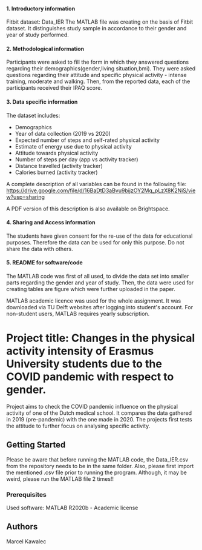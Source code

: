 #### 1. Introductory information
Fitbit dataset: Data_IER
The MATLAB file was creating on the basis of Fitbit dataset.
It distinguishes study sample in accordance to their gender and year of study performed.

#### 2. Methodological information
Participants were asked to fill the form in which they answered questions regarding their demographics(gender,living situation,bmi).
They were asked questions regarding their attitude and specific physical activity - intense training, moderate and walking.
Then, from the reported data, each of the participants received their IPAQ score.

#### 3. Data specific information
The dataset includes:

- Demographics
- Year of data collection (2019 vs 2020)
- Expected number of steps and self-rated physical activity
- Estimate of energy use due to physical activity
- Attitude towards physical activity
- Number of steps per day (app vs activity tracker)
- Distance travelled (activity tracker)
- Calories burned (activity tracker)

A complete description of all variables can be found in the following file:
https://drive.google.com/file/d/16BaDtD3aBvu9bijzOY2Mq_pLzX8K2NiS/view?usp=sharing

A PDF version of this description is also available on Brightspace. 


#### 4. Sharing and Access information
The students have given consent for the re-use of the data for educational purposes. Therefore the data can be used for only this purpose. Do not share the data with others.

#### 5. README for software/code
The MATLAB code was first of all used, to divide the data set into smaller parts regarding the gender and year of study.
Then, the data were used for creating tables are figure which were further uploaded in the paper.

MATLAB academic licence was used for the whole assignment. It was downloaded via TU Delft websites after logging into student's account.
For non-student users, MATLAB requires yearly subscription.

# Project title: Changes in the physical activity intensity of Erasmus University students due to the COVID pandemic with respect to gender.
Project aims to check the COVID pandemic influence on the physical activity of one of the Dutch medical school.
It compares the data gathered in 2019 (pre-pandemic) with the one made in 2020. 
The projects first tests the attitude to further focus on analysing specific activity.

## Getting Started

Please be aware that before running the MATLAB code, the Data_IER.csv from the repository needs to be in the same folder.
Also, please first import the mentioned .csv file prior to running the program.
Although, it may be weird, please run the MATLAB file 2 times!!


### Prerequisites

Used software: MATLAB R2020b - Academic license
## Authors

Marcel Kawalec